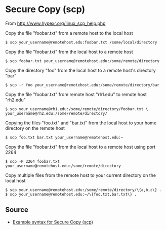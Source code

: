 ﻿# Secure Copy (scp)

From <http://www.hypexr.org/linux_scp_help.php>

Copy the file "foobar.txt" from a remote host to the local host

    $ scp your_username@remotehost.edu:foobar.txt /some/local/directory

Copy the file "foobar.txt" from the local host to a remote host

    $ scp foobar.txt your_username@remotehost.edu:/some/remote/directory

Copy the directory "foo" from the local host to a remote host's directory "bar"

    $ scp -r foo your_username@remotehost.edu:/some/remote/directory/bar

Copy the file "foobar.txt" from remote host "rh1.edu" to remote host "rh2.edu"

    $ scp your_username@rh1.edu:/some/remote/directory/foobar.txt \
    your_username@rh2.edu:/some/remote/directory/

Copying the files "foo.txt" and "bar.txt" from the local host to your home directory on the remote host

    $ scp foo.txt bar.txt your_username@remotehost.edu:~

Copy the file "foobar.txt" from the local host to a remote host using port 2264

    $ scp -P 2264 foobar.txt your_username@remotehost.edu:/some/remote/directory

Copy multiple files from the remote host to your current directory on the local host

    $ scp your_username@remotehost.edu:/some/remote/directory/\{a,b,c\} .
    $ scp your_username@remotehost.edu:~/\{foo.txt,bar.txt\} .

## Source

 * [Example syntax for Secure Copy (scp)](http://www.hypexr.org/linux_scp_help.php)